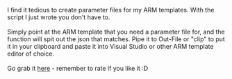 I find it tedious to create parameter files for my ARM templates. With
the script I just wrote you don\'t have to.\
\
Simply point at the ARM template that you need a parameter file for, and
the function will spit out the json that matches. Pipe it to Out-File or
\"clip\" to put it in your clipboard and paste it into Visual Studio or
other ARM template editor of choice.\
\
Go grab it
[here](https://gallery.technet.microsoft.com/Generate-ARM-template-c7e974b3) -
remember to rate if you like it :D

<div>

</div>
